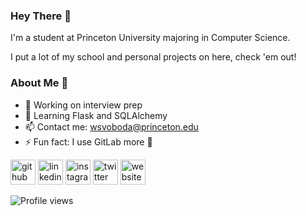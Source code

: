 ### Hey There 👋

I'm a student at Princeton University majoring in Computer Science. 

I put a lot of my school and personal projects on here, check 'em out!

### About Me 👀
- 🔭 Working on interview prep
- 🌱 Learning Flask and SQLAlchemy  
- 📫 Contact me: wsvoboda@princeton.edu 
- ⚡ Fun fact: I use GitLab more 🤫

[<img src='https://cdn.jsdelivr.net/npm/simple-icons@3.0.1/icons/github.svg' alt='github' height='40'>](https://github.com/disstillwill)  [<img src='https://cdn.jsdelivr.net/npm/simple-icons@3.0.1/icons/linkedin.svg' alt='linkedin' height='40'>](https://www.linkedin.com/in/williamsvoboda/)  [<img src='https://cdn.jsdelivr.net/npm/simple-icons@3.0.1/icons/instagram.svg' alt='instagram' height='40'>](https://www.instagram.com/dis_still_will/)  [<img src='https://cdn.jsdelivr.net/npm/simple-icons@3.0.1/icons/twitter.svg' alt='twitter' height='40'>](https://twitter.com/dis_still_will)  [<img src='https://cdn.jsdelivr.net/npm/simple-icons@3.0.1/icons/icloud.svg' alt='website' height='40'>](https://www.cs.princeton.edu/~wsvoboda/)  

![Profile views](https://gpvc.arturio.dev/disstillwill) 
